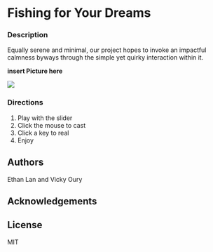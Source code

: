 # Fishing for Your Dreams

### Description
Equally serene and minimal, our project hopes to invoke an impactful calmness byways through the simple yet quirky interaction within it. 

**insert Picture here**

![](assets/totoro.png)

### Directions

1. Play with the slider
2. Click the mouse to cast
3. Click a key to real
3. Enjoy

## Authors
Ethan Lan and Vicky Oury

## Acknowledgements



## License

MIT
